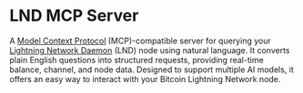 # LND MCP Server

A [Model Context Protocol](https://modelcontextprotocol.io) (MCP)-compatible server for querying your [Lightning Network Daemon](https://docs.lightning.engineering/lightning-network-tools/lnd) (LND) node using natural language. It converts plain English questions into structured requests, providing real-time balance, channel, and node data. Designed to support multiple AI models, it offers an easy way to interact with your Bitcoin Lightning Network node.
